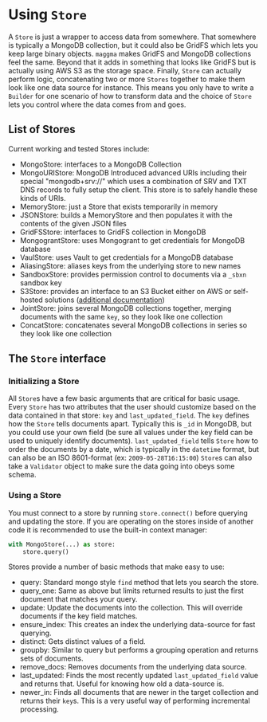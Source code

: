 # Using `Store`

A `Store` is just a wrapper to access data from somewhere. That somewhere is typically a MongoDB collection, but it could also be GridFS which lets you keep large binary objects. `maggma` makes GridFS and MongoDB collections feel the same. Beyond that it adds in something that looks like GridFS but is actually using AWS S3 as the storage space. Finally, `Store` can actually perform logic, concatenating two or more `Stores` together to make them look like one data source for instance. This means you only have to write a `Builder` for one scenario of how to transform data and the choice of `Store` lets you control where the data comes from and goes.

## List of Stores

Current working and tested Stores include:

- MongoStore: interfaces to a MongoDB Collection
- MongoURIStore: MongoDB Introduced advanced URIs including their special "mongodb+srv://" which uses a combination of SRV and TXT DNS records to fully setup the client. This store is to safely handle these kinds of URIs.
- MemoryStore: just a Store that exists temporarily in memory
- JSONStore: builds a MemoryStore and then populates it with the contents of the given JSON files
- GridFSStore: interfaces to GridFS collection in MongoDB
- MongograntStore: uses Mongogrant to get credentials for MongoDB database
- VaulStore: uses Vault to get credentials for a MongoDB database
- AliasingStore: aliases keys from the underlying store to new names
- SandboxStore: provides permission control to documents via a `_sbxn` sandbox key
- S3Store: provides an interface to an S3 Bucket either on AWS or self-hosted solutions ([additional documentation](advanced_stores.md))
- JointStore: joins several MongoDB collections together, merging documents with the same `key`, so they look like one collection
- ConcatStore: concatenates several MongoDB collections in series so they look like one collection

## The `Store` interface

### Initializing a Store

All `Store`s have a few basic arguments that are critical for basic usage. Every `Store` has two attributes that the user should customize based on the data contained in that store: `key` and `last_updated_field`. The `key` defines how the `Store` tells documents apart. Typically this is `_id` in MongoDB, but you could use your own field (be sure all values under the key field can be used to uniquely identify documents). `last_updated_field` tells `Store` how to order the documents by a date, which is typically in the `datetime` format, but can also be an ISO 8601-format (ex: `2009-05-28T16:15:00`) `Store`s can also take a `Validator` object to make sure the data going into obeys some schema.

### Using a Store

You must connect to a store by running `store.connect()` before querying and updating the store.
If you are operating on the stores inside of another code it is recommended to use the built-in context manager:

```python
with MongoStore(...) as store:
    store.query()
```

Stores provide a number of basic methods that make easy to use:

- query: Standard mongo style `find` method that lets you search the store.
- query_one: Same as above but limits returned results to just the first document that matches your query.
- update: Update the documents into the collection. This will override documents if the key field matches.
- ensure_index: This creates an index the underlying data-source for fast querying.
- distinct: Gets distinct values of a field.
- groupby: Similar to query but performs a grouping operation and returns sets of documents.
- remove_docs: Removes documents from the underlying data source.
- last_updated: Finds the most recently updated `last_updated_field` value and returns that. Useful for knowing how old a data-source is.
- newer_in: Finds all documents that are newer in the target collection and returns their `key`s. This is a very useful way of performing incremental processing.
